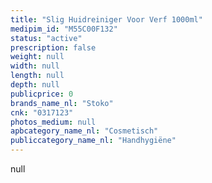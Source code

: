 ```yaml
---
title: "Slig Huidreiniger Voor Verf 1000ml"
medipim_id: "M55C00F132"
status: "active"
prescription: false
weight: null
width: null
length: null
depth: null
publicprice: 0
brands_name_nl: "Stoko"
cnk: "0317123"
photos_medium: null
apbcategory_name_nl: "Cosmetisch"
publiccategory_name_nl: "Handhygiëne"
---
```

null
